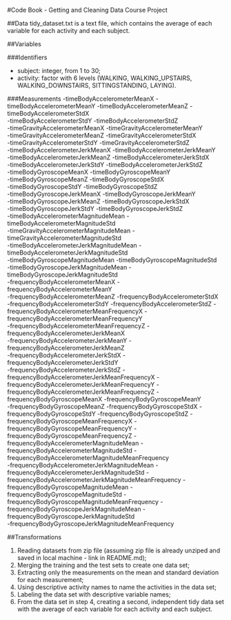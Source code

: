 #Code Book - Getting and Cleaning Data Course Project

##Data
tidy_dataset.txt is a text file, which contains the average of each variable for each activity and each subject.

##Variables

###Identifiers
- subject: integer, from 1 to 30;
- activity: factor with 6 levels (WALKING, WALKING_UPSTAIRS, WALKING_DOWNSTAIRS, SITTINGSTANDING, LAYING).

###Measurements
-timeBodyAccelerometerMeanX
-timeBodyAccelerometerMeanY
-timeBodyAccelerometerMeanZ
-timeBodyAccelerometerStdX                           
-timeBodyAccelerometerStdY
-timeBodyAccelerometerStdZ                           
-timeGravityAccelerometerMeanX
-timeGravityAccelerometerMeanY                 
-timeGravityAccelerometerMeanZ
-timeGravityAccelerometerStdX                        
-timeGravityAccelerometerStdY
-timeGravityAccelerometerStdZ                        
-timeBodyAccelerometerJerkMeanX
-timeBodyAccelerometerJerkMeanY                      
-timeBodyAccelerometerJerkMeanZ
-timeBodyAccelerometerJerkStdX                       
-timeBodyAccelerometerJerkStdY
-timeBodyAccelerometerJerkStdZ                       
-timeBodyGyroscopeMeanX
-timeBodyGyroscopeMeanY                              
-timeBodyGyroscopeMeanZ
-timeBodyGyroscopeStdX                               
-timeBodyGyroscopeStdY
-timeBodyGyroscopeStdZ                              
-timeBodyGyroscopeJerkMeanX
-timeBodyGyroscopeJerkMeanY                          
-timeBodyGyroscopeJerkMeanZ
-timeBodyGyroscopeJerkStdX                           
-timeBodyGyroscopeJerkStdY
-timeBodyGyroscopeJerkStdZ                           
-timeBodyAccelerometerMagnitudeMean
-timeBodyAccelerometerMagnitudeStd                 
-timeGravityAccelerometerMagnitudeMean
-timeGravityAccelerometerMagnitudeStd               
-timeBodyAccelerometerJerkMagnitudeMean
-timeBodyAccelerometerJerkMagnitudeStd               
-timeBodyGyroscopeMagnitudeMean
-timeBodyGyroscopeMagnitudeStd                       
-timeBodyGyroscopeJerkMagnitudeMean
-timeBodyGyroscopeJerkMagnitudeStd                   
-frequencyBodyAccelerometerMeanX
-frequencyBodyAccelerometerMeanY                     
-frequencyBodyAccelerometerMeanZ
-frequencyBodyAccelerometerStdX                      
-frequencyBodyAccelerometerStdY
-frequencyBodyAccelerometerStdZ
-frequencyBodyAccelerometerMeanFrequencyX
-frequencyBodyAccelerometerMeanFrequencyY            
-frequencyBodyAccelerometerMeanFrequencyZ
-frequencyBodyAccelerometerJerkMeanX                 
-frequencyBodyAccelerometerJerkMeanY
-frequencyBodyAccelerometerJerkMeanZ                 
-frequencyBodyAccelerometerJerkStdX
-frequencyBodyAccelerometerJerkStdY                  
-frequencyBodyAccelerometerJerkStdZ
-frequencyBodyAccelerometerJerkMeanFrequencyX
-frequencyBodyAccelerometerJerkMeanFrequencyY
-frequencyBodyAccelerometerJerkMeanFrequencyZ
-frequencyBodyGyroscopeMeanX
-frequencyBodyGyroscopeMeanY                         
-frequencyBodyGyroscopeMeanZ
-frequencyBodyGyroscopeStdX
-frequencyBodyGyroscopeStdY
-frequencyBodyGyroscopeStdZ
-frequencyBodyGyroscopeMeanFrequencyX
-frequencyBodyGyroscopeMeanFrequencyY
-frequencyBodyGyroscopeMeanFrequencyZ
-frequencyBodyAccelerometerMagnitudeMean
-frequencyBodyAccelerometerMagnitudeStd
-frequencyBodyAccelerometerMagnitudeMeanFrequency    
-frequencyBodyAccelerometerJerkMagnitudeMean
-frequencyBodyAccelerometerJerkMagnitudeStd
-frequencyBodyAccelerometerJerkMagnitudeMeanFrequency
-frequencyBodyGyroscopeMagnitudeMean
-frequencyBodyGyroscopeMagnitudeStd
-frequencyBodyGyroscopeMagnitudeMeanFrequency
-frequencyBodyGyroscopeJerkMagnitudeMean
-frequencyBodyGyroscopeJerkMagnitudeStd              
-frequencyBodyGyroscopeJerkMagnitudeMeanFrequency

##Transformations
1. Reading datasets from zip file (assuming zip file is already unziped and saved in local machine - link in README.md);
2. Merging the training and the test sets to create one data set;
3. Extracting only the measurements on the mean and standard deviation for each measurement;
4. Using descriptive activity names to name the activities in the data set;
5. Labeling the data set with descriptive variable names;
6. From the data set in step 4, creating a second, independent tidy data set with the average of each variable for each activity and each subject.
